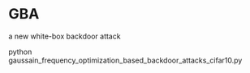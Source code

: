# GBA
a new white-box backdoor attack

python gaussain_frequency_optimization_based_backdoor_attacks_cifar10.py

